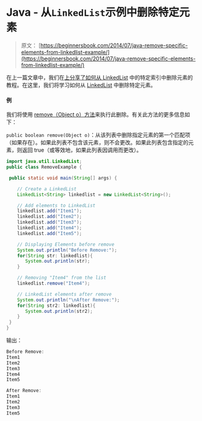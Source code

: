 # Java - 从`LinkedList`示例中删除特定元素

> 原文： [https://beginnersbook.com/2014/07/java-remove-specific-elements-from-linkedlist-example/](https://beginnersbook.com/2014/07/java-remove-specific-elements-from-linkedlist-example/)

在上一篇文章中，我们在[上分享了如何从 LinkedList](https://beginnersbook.com/2014/07/java-remove-element-from-a-specific-index-in-linkedlist-example/ "Java – Remove element from a specific index in LinkedList example") 中的特定索引中删除元素的教程。在这里，我们将学习如何从 [LinkedList](https://beginnersbook.com/2013/12/linkedlist-in-java-with-example/ "LinkedList in Java with Example") 中删除特定元素。

#### 例

我们将使用 [remove（Object o）方法](https://docs.oracle.com/javase/7/docs/api/java/util/LinkedList.html#remove(java.lang.Object))来执行此删除。有关此方法的更多信息如下：

`public boolean remove(Object o)`：从该列表中删除指定元素的第一个匹配项（如果存在）。如果此列表不包含该元素，则不会更改。如果此列表包含指定的元素，则返回 true（或等效地，如果此列表因调用而更改）。

```java
import java.util.LinkedList;
public class RemoveExample {

 public static void main(String[] args) {

    // Create a LinkedList
    LinkedList<String> linkedlist = new LinkedList<String>();

    // Add elements to LinkedList
    linkedlist.add("Item1");
    linkedlist.add("Item2");
    linkedlist.add("Item3");
    linkedlist.add("Item4");
    linkedlist.add("Item5");

    // Displaying Elements before remove
    System.out.println("Before Remove:");
    for(String str: linkedlist){
       System.out.println(str);
    }

    // Removing "Item4" from the list
    linkedlist.remove("Item4");

    // LinkedList elements after remove
    System.out.println("\nAfter Remove:");
    for(String str2: linkedlist){
       System.out.println(str2);
    }
 }
}
```

输出：

```java
Before Remove:
Item1
Item2
Item3
Item4
Item5

After Remove:
Item1
Item2
Item3
Item5
```